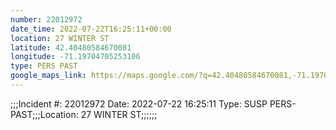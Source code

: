 ```yaml
---
number: 22012972
date_time: 2022-07-22T16:25:11+00:00
location: 27 WINTER ST
latitude: 42.40480584670081
longitude: -71.19704705253106
type: PERS PAST
google_maps_link: https://maps.google.com/?q=42.40480584670081,-71.19704705253106
---
```


;;;Incident #: 22012972  Date: 2022-07-22 16:25:11   Type: SUSP PERS-PAST;;;Location: 27 WINTER ST;;;;;;
